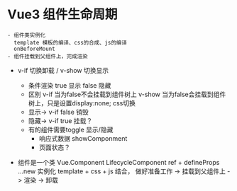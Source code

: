# Vue3 组件生命周期
    - 组件类实例化
      template 模板的编译、css的合成、js的编译
      onBeforeMount
    - 组件挂载到父组件上，完成渲染   
- v-if 切换卸载 / v-show 切换显示
  - 条件渲染 true 显示 false 隐藏
  - 区别 v-if 当为false不会挂载到组件树上  v-show 当为false会挂载到组件树上，只是设置display:none; css切换
  - 显示-> v-if false 销毁
  - 隐藏-> v-if true 挂载？ 
  - 有的组件需要toggle 显示/隐藏
    - 响应式数据 showComponment
    - 页面状态？ 

- 组件是一个类 Vue.Component LifecycleComponent ref + defineProps ...new 实例化
  template + css + js 结合， 做好准备工作 -> 挂载到父组件上 -> 渲染 -> 卸载 